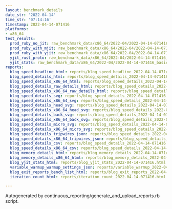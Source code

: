 ```yaml
---
layout: benchmark_details
date_str: '2022-04-14'
time_str: '07:14:16'
timestamp: 2022-04-14-071416
platforms:
- x86_64
test_results:
  prod_ruby_no_jit: raw_benchmark_data/x86_64/2022-04/2022-04-14-071416_basic_benchmark_prod_ruby_no_jit.json
  prod_ruby_with_mjit: raw_benchmark_data/x86_64/2022-04/2022-04-14-071416_basic_benchmark_prod_ruby_with_mjit.json
  prod_ruby_with_yjit: raw_benchmark_data/x86_64/2022-04/2022-04-14-071416_basic_benchmark_prod_ruby_with_yjit.json
  yjit_rust_proto: raw_benchmark_data/x86_64/2022-04/2022-04-14-071416_basic_benchmark_yjit_rust_proto.json
  yjit_stats: raw_benchmark_data/x86_64/2022-04/2022-04-14-071416_basic_benchmark_yjit_stats.json
reports:
  blog_speed_headline_html: reports/blog_speed_headline_2022-04-14-071416.html
  blog_speed_details_html: reports/blog_speed_details_2022-04-14-071416.html
  blog_speed_details_x86_64_html: reports/blog_speed_details_2022-04-14-071416.x86_64.html
  blog_speed_details_raw_details_html: reports/blog_speed_details_2022-04-14-071416.raw_details.html
  blog_speed_details_x86_64_raw_details_html: reports/blog_speed_details_2022-04-14-071416.x86_64.raw_details.html
  blog_speed_details_svg: reports/blog_speed_details_2022-04-14-071416.svg
  blog_speed_details_x86_64_svg: reports/blog_speed_details_2022-04-14-071416.x86_64.svg
  blog_speed_details_head_svg: reports/blog_speed_details_2022-04-14-071416.head.svg
  blog_speed_details_x86_64_head_svg: reports/blog_speed_details_2022-04-14-071416.x86_64.head.svg
  blog_speed_details_back_svg: reports/blog_speed_details_2022-04-14-071416.back.svg
  blog_speed_details_x86_64_back_svg: reports/blog_speed_details_2022-04-14-071416.x86_64.back.svg
  blog_speed_details_micro_svg: reports/blog_speed_details_2022-04-14-071416.micro.svg
  blog_speed_details_x86_64_micro_svg: reports/blog_speed_details_2022-04-14-071416.x86_64.micro.svg
  blog_speed_details_tripwires_json: reports/blog_speed_details_2022-04-14-071416.tripwires.json
  blog_speed_details_x86_64_tripwires_json: reports/blog_speed_details_2022-04-14-071416.x86_64.tripwires.json
  blog_speed_details_csv: reports/blog_speed_details_2022-04-14-071416.csv
  blog_speed_details_x86_64_csv: reports/blog_speed_details_2022-04-14-071416.x86_64.csv
  blog_memory_details_html: reports/blog_memory_details_2022-04-14-071416.html
  blog_memory_details_x86_64_html: reports/blog_memory_details_2022-04-14-071416.x86_64.html
  blog_yjit_stats_html: reports/blog_yjit_stats_2022-04-14-071416.html
  variable_warmup_warmup_settings_json: reports/variable_warmup_2022-04-14-071416.warmup_settings.json
  blog_exit_reports_bench_list_html: reports/blog_exit_reports_2022-04-14-071416.bench_list.html
  iteration_count_html: reports/iteration_count_2022-04-14-071416.html

---
```

Autogenerated by continuous_reporting/generate_and_upload_reports.rb script.
